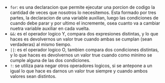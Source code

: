 * `for`: es una declaracion que permite ejecutar una porcion de codigo la cantidad de veces que nosotros lo necesitemos. Esta formado por tres partes, la declaracion de una variable auxilian, luego las condiciones de cuando debe parar y por ultimo el incremente, osea cuanto va a cambiar nuetra variable auxiliar en cada vuelta.
* `&&`: es el operador logico Y, compara dos expresiones distintas, y lo que haces es devolvernos un valor true cuando ambas se cumplan (sean verdaderas) al mismo tiempo.
* `||`: es el operador logico O, tambien compara dos condiciones distintas, y lo que haces es devolvernos un valor true cuando como minimo se cumple alguna de las dos condiciones.
* `!`: se utiliza para negar otros operadores logicos, si se antepone a un igual lo que hace es darnos un valor true siempre y cuando ambos valores sean distintos.
